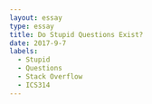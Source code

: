 ```yaml
---
layout: essay
type: essay
title: Do Stupid Questions Exist?
date: 2017-9-7
labels:
  - Stupid
  - Questions
  - Stack Overflow
  - ICS314
---
```



